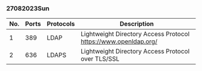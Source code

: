 ### 27082023Sun

| No. | Ports | Protocols | Description |
|-----|-------|-----------|--------------|
| 1 | 389 | LDAP | Lightweight Directory Access Protocol https://www.openldap.org/ |
| 2 | 636 | LDAPS | Lightweight Directory Access Protocol over TLS/SSL |
